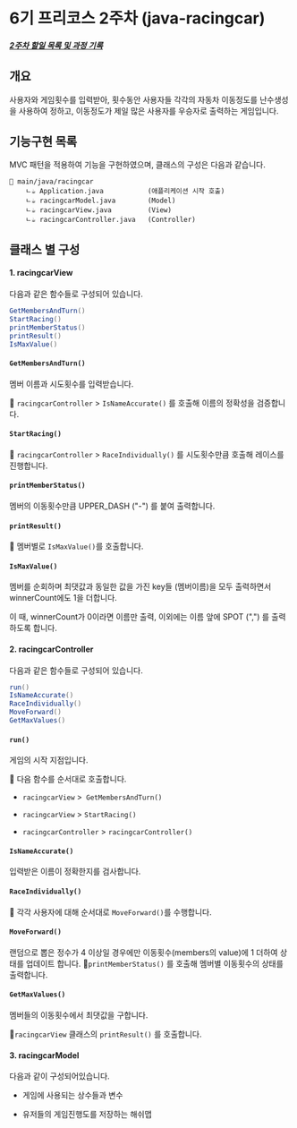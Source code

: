 # 6기 프리코스 2주차 (java-racingcar)

##### [2주차 할일 목록 및 과정 기록](/priority.md)

## 개요

사용자와 게임횟수를 입력받아, 횟수동안 사용자들 각각의 자동차 이동정도를 난수생성을 사용하여 정하고, 이동정도가 제일 많은 사용자를 우승자로 출력하는 게임입니다.

## 기능구현 목록

MVC 패턴을 적용하여 기능을 구현하였으며, 클래스의 구성은 다음과 같습니다.

```
📁 main/java/racingcar
    ㄴ☕ Application.java           (애플리케이션 시작 호출)
    ㄴ☕ racingcarModel.java        (Model)
    ㄴ☕ racingcarView.java         (View)
    ㄴ☕ racingcarController.java   (Controller)
```

## 클래스 별 구성

#### 1. racingcarView

다음과 같은 함수들로 구성되어 있습니다. 

```java
GetMembersAndTurn() 
StartRacing()  
printMemberStatus() 
printResult()
IsMaxValue()
```

#### `GetMembersAndTurn()`

멤버 이름과 시도횟수를 입력받습니다.

🚨 `racingcarController` > `IsNameAccurate()` 를 호출해 이름의 정확성을 검증합니다.

#### `StartRacing()`

🚨 `racingcarController` > `RaceIndividually()` 를 시도횟수만큼 호출해 레이스를 진행합니다.

#### `printMemberStatus()`

멤버의 이동횟수만큼 UPPER_DASH ("-") 를 붙여 출력합니다.

#### `printResult()`

🚨 멤버별로 `IsMaxValue()`를 호출합니다. 

#### `IsMaxValue()`

멤버를 순회하며 최댓값과 동일한 값을 가진 key들 (멤버이름)을 모두 출력하면서 winnerCount에도 1을 더합니다.

이 때, winnerCount가 0이라면 이름만 출력, 이외에는 이름 앞에 SPOT (",") 를 출력하도록 합니다. 

#### 2. racingcarController

다음과 같은 함수들로 구성되어 있습니다.

```java
run() 
IsNameAccurate() 
RaceIndividually() 
MoveForward() 
GetMaxValues()
```

#### `run()`

게임의 시작 지점입니다. 

🚨 다음 함수를 순서대로 호출합니다. 

- `racingcarView` >` GetMembersAndTurn()`

- `racingcarView` > `StartRacing()`

- `racingcarController` > `racingcarController()`

#### `IsNameAccurate()`

입력받은 이름이 정확한지를 검사합니다.

#### `RaceIndividually()`

🚨 각각 사용자에 대해 순서대로 `MoveForward()`를 수행합니다. 

#### `MoveForward()`

랜덤으로 뽑은 정수가 4 이상일 경우에만 이동횟수(members의 value)에 1 더하여 상태를 업데이트 합니다.
🚨`printMemberStatus()` 를 호출해 멤버별 이동횟수의 상태를 출력합니다.

#### `GetMaxValues()`

멤버들의 이동횟수에서 최댓값을 구합니다. 

🚨`racingcarView` 클래스의 `printResult()` 를 호출합니다. 


#### 3. racingcarModel

다음과 같이 구성되어있습니다. 

- 게임에 사용되는 상수들과 변수

- 유저들의 게임진행도를 저장하는 해쉬맵


